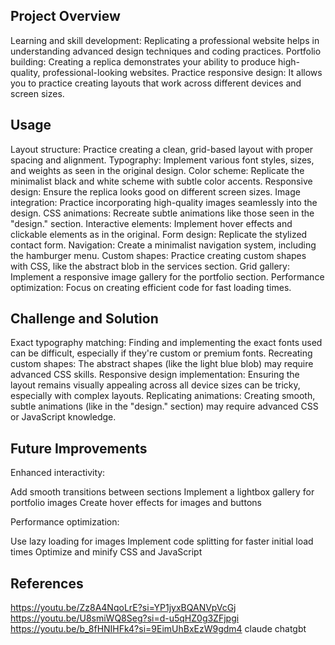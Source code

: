 ## Project Overview
Learning and skill development: Replicating a professional website helps in understanding advanced design techniques and coding practices.
Portfolio building: Creating a replica demonstrates your ability to produce high-quality, professional-looking websites.
Practice responsive design: It allows you to practice creating layouts that work across different devices and screen sizes.

## Usage
Layout structure: Practice creating a clean, grid-based layout with proper spacing and alignment.
Typography: Implement various font styles, sizes, and weights as seen in the original design.
Color scheme: Replicate the minimalist black and white scheme with subtle color accents.
Responsive design: Ensure the replica looks good on different screen sizes.
Image integration: Practice incorporating high-quality images seamlessly into the design.
CSS animations: Recreate subtle animations like those seen in the "design." section.
Interactive elements: Implement hover effects and clickable elements as in the original.
Form design: Replicate the stylized contact form.
Navigation: Create a minimalist navigation system, including the hamburger menu.
Custom shapes: Practice creating custom shapes with CSS, like the abstract blob in the services section.
Grid gallery: Implement a responsive image gallery for the portfolio section.
Performance optimization: Focus on creating efficient code for fast loading times.

## Challenge and Solution
Exact typography matching: Finding and implementing the exact fonts used can be difficult, especially if they're custom or premium fonts.
Recreating custom shapes: The abstract shapes (like the light blue blob) may require advanced CSS skills.
Responsive design implementation: Ensuring the layout remains visually appealing across all device sizes can be tricky, especially with complex layouts.
Replicating animations: Creating smooth, subtle animations (like in the "design." section) may require advanced CSS or JavaScript knowledge.

## Future Improvements
Enhanced interactivity:

Add smooth transitions between sections
Implement a lightbox gallery for portfolio images
Create hover effects for images and buttons


Performance optimization:

Use lazy loading for images
Implement code splitting for faster initial load times
Optimize and minify CSS and JavaScript

## References
https://youtu.be/Zz8A4NqoLrE?si=YP1jyxBQANVpVcGj
https://youtu.be/U8smiWQ8Seg?si=d-u5qHZ0g3ZFjpgi
https://youtu.be/b_8fHNIHFk4?si=9EimUhBxEzW9gdm4
claude
chatgbt
